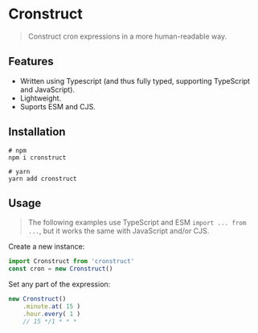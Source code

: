 # Cronstruct
> Construct cron expressions in a more human-readable way.

## Features
- Written using Typescript (and thus fully typed, supporting TypeScript and JavaScript).
- Lightweight.
- Suports ESM and CJS.

## Installation
```
# npm
npm i cronstruct

# yarn
yarn add cronstruct
```

## Usage
> The following examples use TypeScript and ESM `import ... from ...`, but it works the same with JavaScript and/or CJS.

Create a new instance:
```ts
import Cronstruct from 'cronstruct'
const cron = new Cronstruct()
```

Set any part of the expression:
```ts
new Cronstruct()
	.minute.at( 15 )
	.hour.every( 1 )
	// 15 */1 * * *
```
